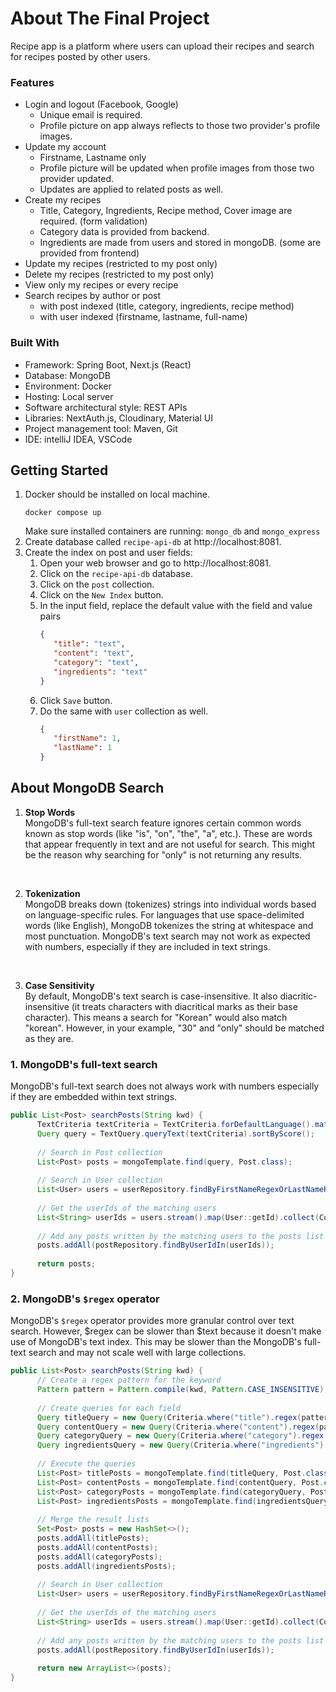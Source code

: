 # About The Final Project
Recipe app is a platform where users can upload their recipes and search for recipes posted by other users.

### Features
- Login and logout (Facebook, Google)
  - Unique email is required.
  - Profile picture on app always reflects to those two provider's profile images.
- Update my account
  - Firstname, Lastname only
  - Profile picture will be updated when profile images from  those two provider updated.
  - Updates are applied to related posts as well.
- Create my recipes
  - Title, Category, Ingredients, Recipe method, Cover image are required. (form validation)
  - Category data is provided from backend.
  - Ingredients are made from users and stored in mongoDB. (some are provided from frontend)
- Update my recipes (restricted to my post only)
- Delete my recipes (restricted to my post only)
- View only my recipes or every recipe
- Search recipes by author or post
  - with post indexed (title, category, ingredients, recipe method)
  - with user indexed (firstname, lastname, full-name)

### Built With
- Framework: Spring Boot, Next.js (React)
- Database: MongoDB
- Environment: Docker
- Hosting: Local server
- Software architectural style: REST APIs
- Libraries: NextAuth.js, Cloudinary, Material UI
- Project management tool: Maven, Git
- IDE: intelliJ IDEA, VSCode


## Getting Started
1. Docker should be installed on local machine.
    ```shell
    docker compose up
    ```
   Make sure installed containers are running: `mongo_db` and `mongo_express`
2. Create database called `recipe-api-db` at http://localhost:8081.
3. Create the index on post and user fields:</br>
      1) Open your web browser and go to http://localhost:8081.
      2) Click on the `recipe-api-db`  database.
      3) Click on the `post` collection.
      4) Click on the `New Index` button.
      5) In the input field, replace the default value with the field and value pairs
         ```json
         {
            "title": "text",
            "content": "text",
            "category": "text",
            "ingredients": "text"
         }
         ```
      6) Click `Save` button.
      7) Do the same with `user` collection as well.
         ```json
         {
            "firstName": 1,
            "lastName": 1
         }
         ```
## About MongoDB Search
1. <strong>Stop Words</strong> <br />MongoDB's full-text search feature ignores certain common words known as stop words (like "is", "on", "the", "a", etc.). These are words that appear frequently in text and are not useful for search. This might be the reason why searching for "only" is not returning any results.
<br />

2. <strong>Tokenization</strong><br /> MongoDB breaks down (tokenizes) strings into individual words based on language-specific rules. For languages that use space-delimited words (like English), MongoDB tokenizes the string at whitespace and most punctuation. MongoDB's text search may not work as expected with numbers, especially if they are included in text strings.
<br />

3. <strong>Case Sensitivity</strong><br /> By default, MongoDB's text search is case-insensitive. It also diacritic-insensitive (it treats characters with diacritical marks as their base character). This means a search for "Korean" would also match "korean". However, in your example, "30" and "only" should be matched as they are.

### 1. MongoDB's full-text search
MongoDB's full-text search does not always work with numbers especially if they are embedded within text strings.
```java
public List<Post> searchPosts(String kwd) {
      TextCriteria textCriteria = TextCriteria.forDefaultLanguage().matching(kwd);
      Query query = TextQuery.queryText(textCriteria).sortByScore();
      
      // Search in Post collection
      List<Post> posts = mongoTemplate.find(query, Post.class);
      
      // Search in User collection
      List<User> users = userRepository.findByFirstNameRegexOrLastNameRegex(kwd, kwd);
      
      // Get the userIds of the matching users
      List<String> userIds = users.stream().map(User::getId).collect(Collectors.toList());
      
      // Add any posts written by the matching users to the posts list
      posts.addAll(postRepository.findByUserIdIn(userIds));
      
      return posts;
}
```

### 2. MongoDB's `$regex` operator
MongoDB's `$regex` operator provides more granular control over text search. However, $regex can be slower than $text because it doesn't make use of MongoDB's text index. This may be slower than the MongoDB's full-text search and may not scale well with large collections.

```java
public List<Post> searchPosts(String kwd) {
      // Create a regex pattern for the keyword
      Pattern pattern = Pattern.compile(kwd, Pattern.CASE_INSENSITIVE);
      
      // Create queries for each field
      Query titleQuery = new Query(Criteria.where("title").regex(pattern));
      Query contentQuery = new Query(Criteria.where("content").regex(pattern));
      Query categoryQuery = new Query(Criteria.where("category").regex(pattern));
      Query ingredientsQuery = new Query(Criteria.where("ingredients").regex(pattern));
      
      // Execute the queries
      List<Post> titlePosts = mongoTemplate.find(titleQuery, Post.class);
      List<Post> contentPosts = mongoTemplate.find(contentQuery, Post.class);
      List<Post> categoryPosts = mongoTemplate.find(categoryQuery, Post.class);
      List<Post> ingredientsPosts = mongoTemplate.find(ingredientsQuery, Post.class);
      
      // Merge the result lists
      Set<Post> posts = new HashSet<>();
      posts.addAll(titlePosts);
      posts.addAll(contentPosts);
      posts.addAll(categoryPosts);
      posts.addAll(ingredientsPosts);
      
      // Search in User collection
      List<User> users = userRepository.findByFirstNameRegexOrLastNameRegex(kwd, kwd);
      
      // Get the userIds of the matching users
      List<String> userIds = users.stream().map(User::getId).collect(Collectors.toList());
      
      // Add any posts written by the matching users to the posts list
      posts.addAll(postRepository.findByUserIdIn(userIds));
      
      return new ArrayList<>(posts);
}
```